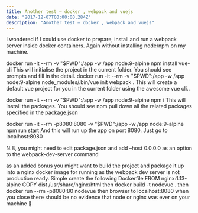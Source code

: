 ```yaml
---
title: Another test – docker , webpack and vuejs
date: "2017-12-07T00:00:00.284Z"
description: "Another test – docker , webpack and vuejs"
---
```


I wondered if I could use docker to prepare, install and run a webpack server inside docker containers. Again without installing node/npm on my machine.

docker run -it --rm -v "$PWD":/app -w /app node:9-alpine npm install vue-cli
This will initialise the project in the current folder. You should see prompts and fill in the detail.
docker run -it --rm -v "$PWD":/app -w /app node:9-alpine node_modules/.bin/vue init webpack .
This will create a default vue project for you in the current folder using the awesome vue cli..

docker run -it --rm -v "$PWD":/app -w /app node:9-alpine npm i
This will install the packages. You should see npm pull down all the related packages specified in the package.json

docker run -it --rm -p8080:8080 -v "$PWD":/app -w /app node:9-alpine npm run start
And this will run up the app on port 8080. Just go to localhost:8080

N.B, you might need to edit package.json and add –host 0.0.0.0 as an option to the webpack-dev-server command

as an added bonus you might want to build the project and package it up into a nginx docker image for running as the webpack dev server is not production ready. Simple create the following Dockerfile
FROM nginx:1.13-alpine
COPY dist /usr/share/nginx/html
then
docker build -t nodevue .
then
docker run --rm -p8080:80 nodevue
then browser to localhost:8080
when you close there should be no evidence that node or nginx was ever on your machine 🙂
